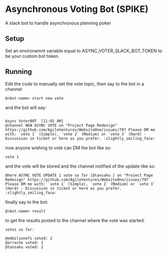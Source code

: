 # Asynchronous Voting Bot (SPIKE)

A slack bot to handle asynchronous planning poker

## Setup

Set an environemnt variable equal to ASYNC_VOTER_SLACK_BOT_TOKEN to be your custom bot token.

## Running

Edit the code to manually set the vote topic,  then say to the bot in a channel:

```
@<bot-name> start new vote
```

and the bot will say:

```

Async VoterBOT	[11:02 AM]  
@channel NEW ASYNC VOTE on "Project Page Redesign" https://github.com/AgileVentures/WebsiteOne/issues/797 Please DM me with: `vote 1` (Simple), `vote 2` (Medium) or `vote 3` (Hard) - Discussion in ticket or here as you prefer. :slightly_smiling_face:
```

now anyone wishing to vote can DM the bot like so:

```
vote 1
```

and the vote will be stored and the channel notified of the update like so:

```
@here ASYNC VOTE UPDATE 1 vote so far [@tansaku ] on "Project Page Redesign" https://github.com/AgileVentures/WebsiteOne/issues/797 Please DM me with: `vote 1` (Simple), `vote 2` (Medium) or `vote 3` (Hard) - Discussion in ticket or here as you prefer. :slightly_smiling_face:
```

finally say to the bot:

```
@<bot-name> result
```

to get the results posted to the channel where the vote was started:

```
votes so far:

@edmilsonefs voted: 2
@arreche voted: 2
@tansaku voted: 2
```
